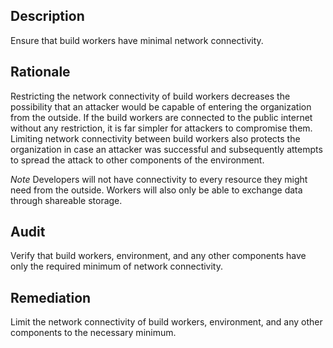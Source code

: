 ## Description

Ensure that build workers have minimal network connectivity.

## Rationale

Restricting the network connectivity of build workers decreases the possibility that an attacker would be capable of entering the organization from the outside. If the build workers are connected to the public internet without any restriction, it is far simpler for attackers to compromise them. Limiting network connectivity between build workers also protects the organization in case an attacker was successful and subsequently attempts to spread the attack to other components of the environment.

*Note* Developers will not have connectivity to every resource they might need from the outside. Workers will also only be able to exchange data through shareable storage.

## Audit

Verify that build workers, environment, and any other components have only the required minimum of network connectivity.

## Remediation

Limit the network connectivity of build workers, environment, and any other components to the necessary minimum.
